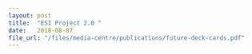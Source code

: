 ```yaml
---
layout: post
title:  "ESI Project 2.0 "
date:   2018-08-07
file_url: "/files/media-centre/publications/future-deck-cards.pdf"
---
```

